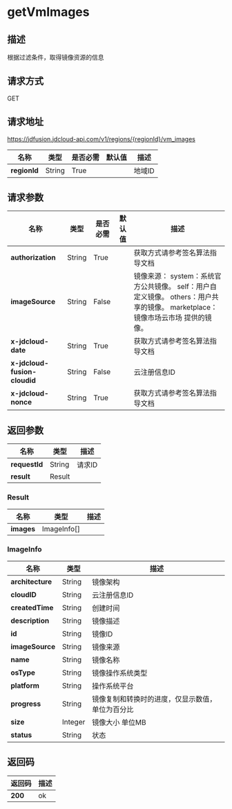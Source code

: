 # getVmImages


## 描述
根据过滤条件，取得镜像资源的信息

## 请求方式
GET

## 请求地址
https://jdfusion.jdcloud-api.com/v1/regions/{regionId}/vm_images

|名称|类型|是否必需|默认值|描述|
|---|---|---|---|---|
|**regionId**|String|True| |地域ID|

## 请求参数
|名称|类型|是否必需|默认值|描述|
|---|---|---|---|---|
|**authorization**|String|True| |获取方式请参考签名算法指导文档|
|**imageSource**|String|False| |镜像来源： system：系统官方公共镜像。 self：用户自定义镜像。 others：用户共享的镜像。 marketplace：镜像市场云市场 提供的镜像。|
|**x-jdcloud-date**|String|True| |获取方式请参考签名算法指导文档|
|**x-jdcloud-fusion-cloudid**|String|False| |云注册信息ID|
|**x-jdcloud-nonce**|String|True| |获取方式请参考签名算法指导文档|


## 返回参数
|名称|类型|描述|
|---|---|---|
|**requestId**|String|请求ID|
|**result**|Result| |

### Result
|名称|类型|描述|
|---|---|---|
|**images**|ImageInfo[]| |
### ImageInfo
|名称|类型|描述|
|---|---|---|
|**architecture**|String|镜像架构|
|**cloudID**|String|云注册信息ID|
|**createdTime**|String|创建时间|
|**description**|String|镜像描述|
|**id**|String|镜像ID|
|**imageSource**|String|镜像来源|
|**name**|String|镜像名称|
|**osType**|String|镜像操作系统类型|
|**platform**|String|操作系统平台|
|**progress**|String|镜像复制和转换时的进度，仅显示数值，单位为百分比|
|**size**|Integer|镜像大小 单位MB|
|**status**|String|状态|

## 返回码
|返回码|描述|
|---|---|
|**200**|ok|
